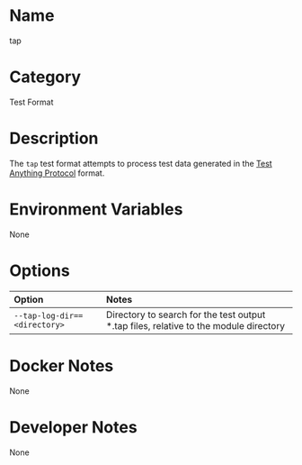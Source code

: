 <!---
  Licensed to the Apache Software Foundation (ASF) under one
  or more contributor license agreements.  See the NOTICE file
  distributed with this work for additional information
  regarding copyright ownership.  The ASF licenses this file
  to you under the Apache License, Version 2.0 (the
  "License"); you may not use this file except in compliance
  with the License.  You may obtain a copy of the License at

    http://www.apache.org/licenses/LICENSE-2.0

  Unless required by applicable law or agreed to in writing,
  software distributed under the License is distributed on an
  "AS IS" BASIS, WITHOUT WARRANTIES OR CONDITIONS OF ANY
  KIND, either express or implied.  See the License for the
  specific language governing permissions and limitations
  under the License.
-->

# Name

tap

# Category

Test Format

# Description

The `tap` test format attempts to process test data generated in the [Test Anything Protocol](https://testanything.org/) format.

# Environment Variables

None

# Options

| Option | Notes |
|:---------|:------|
| `--tap-log-dir==<directory>` | Directory to search for the test output *.tap files, relative to the module directory |

# Docker Notes

None

# Developer Notes

None
